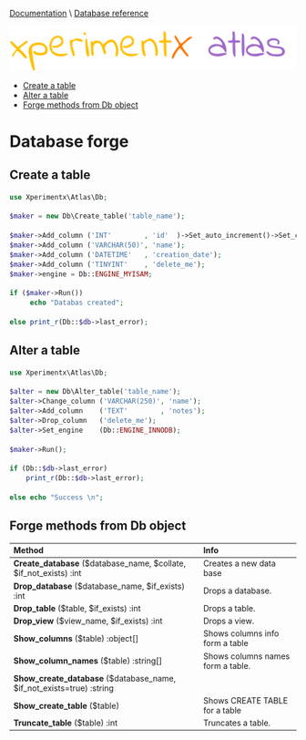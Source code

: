 [Documentation](README.md) 
\ [Database reference](Database-reference.md)

![xperimentx atlas](images/atlas.png) 

* [Create a table](#create-a-table)
* [Alter a table](#alter-a-table)
* [Forge methods from Db object](#forge-methods-from-db-object)


# Database forge

## Create a table

```php
use Xperimentx\Atlas\Db;

$maker = new Db\Create_table('table_name');

$maker->Add_column ('INT'        , 'id'  )->Set_auto_increment()->Set_comment('asdasdasda');
$maker->Add_column ('VARCHAR(50)', 'name');
$maker->Add_column ('DATETIME'   , 'creation_date');
$maker->Add_column ('TINYINT'    , 'delete_me');
$maker->engine = Db::ENGINE_MYISAM;

if ($maker->Run())
     echo "Databas created";

else print_r(Db::$db->last_error);
```

## Alter a table
```php
use Xperimentx\Atlas\Db;

$alter = new Db\Alter_table('table_name');
$alter->Change_column ('VARCHAR(250)', 'name');
$alter->Add_column    ('TEXT'        , 'notes');
$alter->Drop_column   ('delete_me');
$alter->Set_engine    (Db::ENGINE_INNODB);

$maker->Run(); 

if (Db::$db->last_error)
    print_r(Db::$db->last_error);

else echo "Success \n";

```


## Forge methods from Db object

|Method   |Info   |
|:--------|:------| 
|**Create_database** ($database_name, $collate, $if_not_exists) :int |Creates a new data base|    
|**Drop_database**  ($database_name, $if_exists) :int|Drops a database.|    
|**Drop_table**     ($table, $if_exists) :int|Drops a table.|    
|**Drop_view**      ($view_name, $if_exists) :int|Drops a view.|    
|**Show_columns**   ($table) :object[]|Shows columns info form a table|    
|**Show_column_names**   ($table) :string[]|Shows columns names form a table.|    
|**Show_create_database** ($database_name, $if_not_exists=true) :string| 
|**Show_create_table** ($table)|Shows CREATE TABLE for a table|
|**Truncate_table** ($table) :int|Truncates a table.|    

